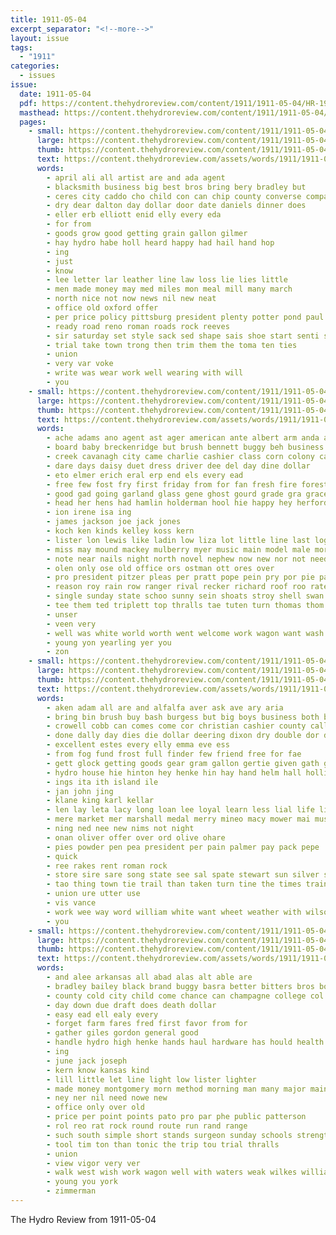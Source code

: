 ```yaml
---
title: 1911-05-04
excerpt_separator: "<!--more-->"
layout: issue
tags:
  - "1911"
categories:
  - issues
issue:
  date: 1911-05-04
  pdf: https://content.thehydroreview.com/content/1911/1911-05-04/HR-1911-05-04.pdf
  masthead: https://content.thehydroreview.com/content/1911/1911-05-04/masthead/HR-1911-05-04.jpg
  pages:
    - small: https://content.thehydroreview.com/content/1911/1911-05-04/small/HR-1911-05-04-01.jpg
      large: https://content.thehydroreview.com/content/1911/1911-05-04/large/HR-1911-05-04-01.jpg
      thumb: https://content.thehydroreview.com/content/1911/1911-05-04/thumbnails/HR-1911-05-04-01.jpg
      text: https://content.thehydroreview.com/assets/words/1911/1911-05-04/HR-1911-05-04-01.txt
      words:
        - april ali all artist are and ada agent
        - blacksmith business big best bros bring bery bradley but
        - ceres city caddo cho child con can chip county converse company
        - dry dear dalton day dollar door date daniels dinner does
        - eller erb elliott enid elly every eda
        - for from
        - goods grow good getting grain gallon gilmer
        - hay hydro habe holl heard happy had hail hand hop
        - ing
        - just
        - know
        - lee letter lar leather line law loss lie lies little
        - men made money may med miles mon meal mill many march
        - north nice not now news nil new neat
        - office old oxford offer
        - per price policy pittsburg president plenty potter pond paul
        - ready road reno roman roads rock reeves
        - sir saturday set style sack sed shape sais shoe start senti ship save spring such styles san second smith suit
        - trial take town trong then trim them the toma ten ties
        - union
        - very var voke
        - write was wear work well wearing with will
        - you
    - small: https://content.thehydroreview.com/content/1911/1911-05-04/small/HR-1911-05-04-02.jpg
      large: https://content.thehydroreview.com/content/1911/1911-05-04/large/HR-1911-05-04-02.jpg
      thumb: https://content.thehydroreview.com/content/1911/1911-05-04/thumbnails/HR-1911-05-04-02.jpg
      text: https://content.thehydroreview.com/assets/words/1911/1911-05-04/HR-1911-05-04-02.txt
      words:
        - ache adams ano agent ast ager american ante albert arm anda all and aid ates ane ale ana are aires able acres
        - board baby breckenridge but brush bennett buggy beh business bet bay bak bench bob behe bennetts best begin black bank baptist blaine ber bader box betty boast
        - creek cavanagh city came charlie cashier class corn colony cattle car cole cok cedar chairs collins cash cook cha close claude cobb colts
        - dare days daisy duet dress driver dee del day dine dollar
        - eto elmer erich eral erp end els every ead
        - free few fost fry first friday from for fan fresh fire forest fred floyd fremont fort fancher farm
        - good gad going garland glass gene ghost gourd grade gra grace
        - head her hens had hamlin holderman hool hie happy hey herford hall hinton hydro harrow hom hardware harness harrington horse holmes has held house home how heres hurt
        - ion irene isa ing
        - james jackson joe jack jones
        - koch ken kinds kelley koss kern
        - lister lon lewis like ladin low liza lot little line last logan list large lite lodge light lant
        - miss may mound mackey mulberry myer music main model male morning miller miles men moun maud mare monday made mobile minister myers mon many muck
        - note near nails night north novel nephew now new nor not need
        - olen only ose old office ors ostman ott ores over
        - pro president pitzer pleas per pratt pope pein pry por pie pare pearly pane public peel pale
        - reason roy rain row ranger rival recker richard roof roo rates ready ranges richards rack rader reine rocker reach ree
        - single sunday state schoo sunny sein shoats stroy shell swan sutters sire seed see son sunda sat san scott stewart sare sharp south sutter street sale soto ser solo sow seen springs second saturday ship suh stove swim sida sae set school suter sun store sony spring shaw sweet sanita song sion stoves sick she shannon selina
        - tee them ted triplett top thralls tae tuten turn thomas thom thie tay ton telling trip tow tilk the tin tex tobe taste table then
        - unser
        - veen very
        - well was white world worth went welcome work wagon want wash week wil weeks wood wyatt with washita weatherford wine wife wit walson wire will weather
        - young yon yearling yer you
        - zon
    - small: https://content.thehydroreview.com/content/1911/1911-05-04/small/HR-1911-05-04-03.jpg
      large: https://content.thehydroreview.com/content/1911/1911-05-04/large/HR-1911-05-04-03.jpg
      thumb: https://content.thehydroreview.com/content/1911/1911-05-04/thumbnails/HR-1911-05-04-03.jpg
      text: https://content.thehydroreview.com/assets/words/1911/1911-05-04/HR-1911-05-04-03.txt
      words:
        - aken adam all are and alfalfa aver ask ave ary aria
        - bring bin brush buy bash burgess but big boys business both better bal birth bearer bus bert
        - crowell cobb can comes come cor christian cashier county caller car card cee cong city cant cain cen church
        - done dally day dies die dollar deering dixon dry double dor days
        - excellent estes every elly emma eve ess
        - from fog fund frost full finder few friend free for fae
        - gett glock getting goods gear gram gallon gertie given gath general good gress gold
        - hydro house hie hinton hey henke hin hay hand helm hall hollister home
        - ings ita ith island ile
        - jan john jing
        - klane king karl kellar
        - len lay leta lacy long loan lee loyal learn less lial life lines lake laws left league louise last legion lite let lesson lai lose
        - mere market mer marshall medal merry mineo macy mower mai musi mion male miss men miller mowers music monday may money mile maria
        - ning ned nee new nims not night
        - onan oliver offer over ord olive ohare
        - pies powder pen pea president per pain palmer pay pack pepe
        - quick
        - ree rakes rent roman rock
        - store sire sare song state see sal spate stewart sun silver solo sau shaw sin sha stay stock spring sema sunder sale standard sigh six sie sain saturday simmons sora special seats service send scott sea ship soe south seed
        - tao thing town tie trail than taken turn tine the times train tedders talk treas
        - union ure utter use
        - vis vance
        - work wee way word william white want wheet weather with wilson warburton was will williams weatherford wan woods
        - you
    - small: https://content.thehydroreview.com/content/1911/1911-05-04/small/HR-1911-05-04-04.jpg
      large: https://content.thehydroreview.com/content/1911/1911-05-04/large/HR-1911-05-04-04.jpg
      thumb: https://content.thehydroreview.com/content/1911/1911-05-04/thumbnails/HR-1911-05-04-04.jpg
      text: https://content.thehydroreview.com/assets/words/1911/1911-05-04/HR-1911-05-04-04.txt
      words:
        - and alee arkansas all abad alas alt able are
        - bradley bailey black brand buggy basra better bitters bros bottle bank brother breeding book been breed best back
        - county cold city child come chance can champagne college col clyde
        - day down due draft does death dollar
        - easy ead ell ealy every
        - forget farm fares fred first favor from for
        - gather giles gordon general good
        - handle hydro high henke hands haul hardware has hould health half henderson
        - ing
        - june jack joseph
        - kern know kansas kind
        - lill little let line light low lister lighter
        - made money montgomery morn method morning man many major main may missouri mile mounts merit
        - ney ner nil need nowe new
        - office only over old
        - price per point points pato pro par phe public patterson
        - rol reo rat rock round route run rand range
        - such south simple short stands surgeon sunday schools strength standard sale she sal sire stallion show store stand stock side school
        - tool tim ton than tonic the trip tou trial thralls
        - union
        - view vigor very ver
        - walk west wish work wagon well with waters weak wilkes williams will wide worlds wire
        - young you york
        - zimmerman
---
```


The Hydro Review from 1911-05-04

<!--more-->

